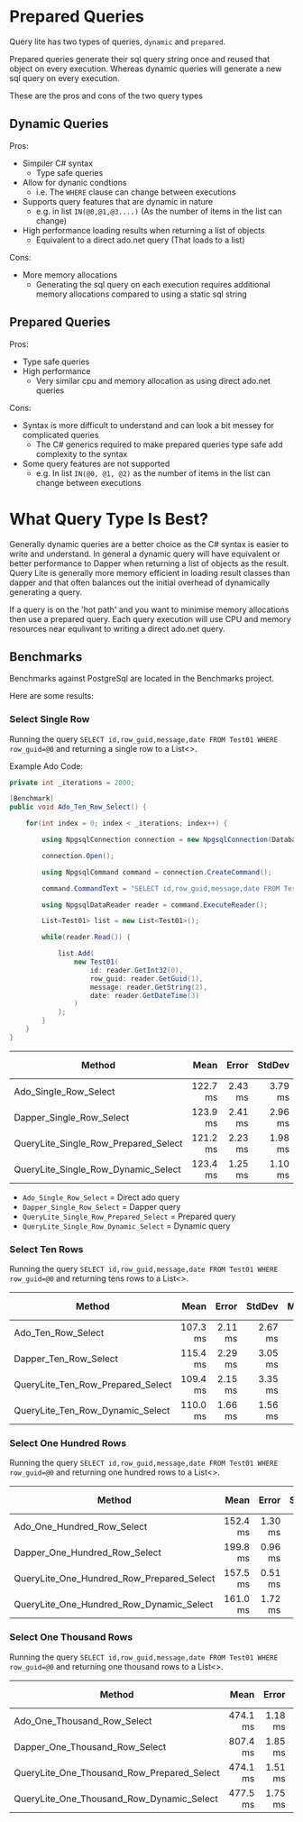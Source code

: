 # Prepared Queries

Query lite has two types of queries, `dynamic` and `prepared`.

Prepared queries generate their sql query string once and reused that object on every execution. Whereas dynamic queries will generate a new sql query on every execution.

These are the pros and cons of the two query types

## Dynamic Queries

Pros:

* Simpiler C# syntax
    * Type safe queries
* Allow for dynanic condtions
    * i.e. The `WHERE` clause can change between executions
* Supports query features that are dynamic in nature
    * e.g. in list `IN(@0,@1,@3....)` (As the number of items in the list can change)
* High performance loading results when returning a list of objects
    * Equivalent to a direct ado.net query (That loads to a list)

Cons:

* More memory allocations
    - Generating the sql query on each execution requires additional memory allocations compared to using a static sql string

## Prepared Queries

Pros:

* Type safe queries
* High performance
    * Very similar cpu and memory allocation as using direct ado.net queries

Cons:

* Syntax is more difficult to understand and can look a bit messey for complicated queries
    * The C# generics required to make prepared queries type safe add complexity to the syntax
* Some query features are not supported
    * e.g. In list `IN(@0, @1, @2)` as the number of items in the list can change between executions


# What Query Type Is Best?

Generally dynamic queries are a better choice as the C# syntax is easier to write and understand. In general a dynamic query will have equivalent or better performance to Dapper when returning a list of objects as the result. Query Lite is generally more memory efficient in loading result classes than dapper and that often balances out the initial overhead of dynamically generating a query.

If a query is on the 'hot path' and you want to minimise memory allocations then use a prepared query. Each query execution will use CPU and memory resources near equlivant to writing a direct ado.net query.


## Benchmarks

Benchmarks against PostgreSql are located in the Benchmarks project.

Here are some results:

### Select Single Row

Running the query `SELECT id,row_guid,message,date FROM Test01 WHERE row_guid=@0` and returning a single row to a List<>.

Example Ado Code:

```C#
private int _iterations = 2000;

[Benchmark]
public void Ado_Ten_Row_Select() {

    for(int index = 0; index < _iterations; index++) {

        using NpgsqlConnection connection = new NpgsqlConnection(Databases.ConnectionString);

        connection.Open();

        using NpgsqlCommand command = connection.CreateCommand();

        command.CommandText = "SELECT id,row_guid,message,date FROM Test01";

        using NpgsqlDataReader reader = command.ExecuteReader();

        List<Test01> list = new List<Test01>();

        while(reader.Read()) {

            list.Add(
                new Test01(
                    id: reader.GetInt32(0),
                    row_guid: reader.GetGuid(1),
                    message: reader.GetString(2),
                    date: reader.GetDateTime(3)
                )
            );
        }
    }
}
```


|                               Method |     Mean |   Error |  StdDev | Allocated | Total Queries |
|------------------------------------- |---------:|--------:|--------:|----------:|----------: |
|                Ado_Single_Row_Select | 122.7 ms | 2.43 ms | 3.79 ms |   3.13 MB | 2000 queries |
|             Dapper_Single_Row_Select | 123.9 ms | 2.41 ms | 2.96 ms |   3.88 MB | 2000 queries |
| QueryLite_Single_Row_Prepared_Select | 121.2 ms | 2.23 ms | 1.98 ms |   3.16 MB | 2000 queries |
|  QueryLite_Single_Row_Dynamic_Select | 123.4 ms | 1.25 ms | 1.10 ms |   4.23 MB | 2000 queries |

* `Ado_Single_Row_Select` = Direct ado query
* `Dapper_Single_Row_Select` = Dapper query
* `QueryLite_Single_Row_Prepared_Select` = Prepared query
* `QueryLite_Single_Row_Dynamic_Select` = Dynamic query

### Select Ten Rows

Running the query `SELECT id,row_guid,message,date FROM Test01 WHERE row_guid=@0` and returning tens rows to a List<>.

|                            Method |     Mean |   Error |  StdDev |   Median | Allocated | Total Queries |
|---------------------------------- |---------:|--------:|--------:|---------:|----------:|----------: |
|                Ado_Ten_Row_Select | 107.3 ms | 2.11 ms | 2.67 ms | 105.8 ms |   5.22 MB | 2000 queries |
|             Dapper_Ten_Row_Select | 115.4 ms | 2.29 ms | 3.05 ms | 114.5 ms |   7.31 MB | 2000 queries |
| QueryLite_Ten_Row_Prepared_Select | 109.4 ms | 2.15 ms | 3.35 ms | 107.6 ms |   5.25 MB | 2000 queries |
|  QueryLite_Ten_Row_Dynamic_Select | 110.0 ms | 1.66 ms | 1.56 ms | 109.5 ms |   6.09 MB | 2000 queries |


### Select One Hundred Rows

Running the query `SELECT id,row_guid,message,date FROM Test01 WHERE row_guid=@0` and returning one hundred rows to a List<>.

|                                    Method |     Mean |   Error |  StdDev |      Gen0 |      Gen1 | Allocated | Total Queries |
|------------------------------------------ |---------:|--------:|--------:|----------:|----------:|----------:|----------: |
|                Ado_One_Hundred_Row_Select | 152.4 ms | 1.30 ms | 1.22 ms | 1000.0000 | 1000.0000 |  30.75 MB | 2000 queries |
|             Dapper_One_Hundred_Row_Select | 199.8 ms | 0.96 ms | 0.80 ms | 2000.0000 | 1000.0000 |  46.57 MB | 2000 queries |
| QueryLite_One_Hundred_Row_Prepared_Select | 157.5 ms | 0.51 ms | 0.45 ms | 1000.0000 | 1000.0000 |  30.78 MB | 2000 queries |
|  QueryLite_One_Hundred_Row_Dynamic_Select | 161.0 ms | 1.72 ms | 1.53 ms | 1000.0000 | 1000.0000 |  31.62 MB | 2000 queries |


### Select One Thousand Rows

Running the query `SELECT id,row_guid,message,date FROM Test01 WHERE row_guid=@0` and returning one thousand rows to a List<>.

|                                     Method |     Mean |   Error |  StdDev |       Gen0 |      Gen1 | Allocated | Total Queries |
|------------------------------------------- |---------:|--------:|--------:|-----------:|----------:|----------:|----------: |
|                Ado_One_Thousand_Row_Select | 474.1 ms | 1.18 ms | 1.10 ms | 17000.0000 | 5000.0000 | 277.95 MB | 2000 queries |
|             Dapper_One_Thousand_Row_Select | 807.4 ms | 1.85 ms | 1.73 ms | 27000.0000 | 8000.0000 | 431.11 MB | 2000 queries |
| QueryLite_One_Thousand_Row_Prepared_Select | 474.1 ms | 1.51 ms | 1.26 ms | 17000.0000 | 8000.0000 | 277.99 MB | 2000 queries |
|  QueryLite_One_Thousand_Row_Dynamic_Select | 477.5 ms | 1.75 ms | 1.55 ms | 17000.0000 | 8000.0000 | 278.82 MB | 2000 queries |
